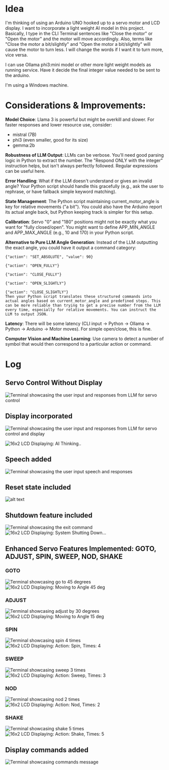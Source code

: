 # Idea

I'm thinking of using an Arduino UNO hooked up to a servo motor and LCD display.
I want to incorporate a light weight AI model in this project.
Basically, I type in the CLI Terminal sentences like "Close the motor" or "Open the motor" and the motor will move accordingly. Also, terms like "Close the motor a bit/slightly" and "Open the motor a bit/slightly" will cause the motor to turn less. I will change the words if I want it to turn more, vice versa.

I can use Ollama phi3:mini model or other more light weight models as running service. Have it decide the final integer value needed to be sent to the arduino.

I'm using a Windows machine.

# Considerations & Improvements:

**Model Choice**: Llama 3 is powerful but might be overkill and slower. For faster responses and lower resource use, consider:

- mistral (7B)
- phi3 (even smaller, good for its size)
- gemma:2b

**Robustness of LLM Output**: LLMs can be verbose. You'll need good parsing logic in Python to extract the number. The "Respond ONLY with the integer" instruction helps, but isn't always perfectly followed. Regular expressions can be useful here.

**Error Handling**: What if the LLM doesn't understand or gives an invalid angle? Your Python script should handle this gracefully (e.g., ask the user to rephrase, or have fallback simple keyword matching).

**State Management**: The Python script maintaining current_motor_angle is key for relative movements ("a bit"). You could also have the Arduino report its actual angle back, but Python keeping track is simpler for this setup.

**Calibration**: Servo "0" and "180" positions might not be exactly what you want for "fully closed/open". You might want to define APP_MIN_ANGLE and APP_MAX_ANGLE (e.g., 10 and 170) in your Python script.

**Alternative to Pure LLM Angle Generation**:
Instead of the LLM outputting the exact angle, you could have it output a command category:

    {"action": "SET_ABSOLUTE", "value": 90}

    {"action": "OPEN_FULLY"}

    {"action": "CLOSE_FULLY"}

    {"action": "OPEN_SLIGHTLY"}

    {"action": "CLOSE_SLIGHTLY"}
    Then your Python script translates these structured commands into actual angles based on current_motor_angle and predefined steps. This can be more reliable than trying to get a precise number from the LLM every time, especially for relative movements. You can instruct the LLM to output JSON.

**Latency**: There will be some latency (CLI input -> Python -> Ollama -> Python -> Arduino -> Motor moves). For simple open/close, this is fine.

**Computer Vision and Machine Learning**: Use camera to detect a number of symbol that would then correspond to a particular action or command.

# Log
## Servo Control Without Display

![Terminal showcasing the user input and responses from LLM for servo control](terminal-basic-servo-msg.png)

## Display incorporated

![Terminal showcasing the user input and responses from LLM for servo control and display](terminal-thinking-msg.png)

![16x2 LCD Displaying: AI Thinking..](display-ai-thinking.jpg)

## Speech added

![Terminal showcasing the user input speech and responses](terminal-speech-msg.png)

## Reset state included

![alt text](terminal-reset-msg.png)

## Shutdown feature included

![Terminal showcasing the exit command](terminal-exit-msg.png)
![16x2 LCD Displaying: System Shutting Down...](display-shutdown.jpg)

## Enhanced Servo Features Implemented: GOTO, ADJUST, SPIN, SWEEP, NOD, SHAKE
### GOTO
![Terminal showcasing go to 45 degrees](terminal-goto45-msg.png)
![16x2 LCD Displaying: Moving to Angle 45 deg](display-goto45.jpg)
### ADJUST
![Terminal showcasing adjust by 30 degrees](terminal-adjust30-msg.png)
![16x2 LCD Displaying: Moving to Angle 15 deg](display-adjust30.jpg)
### SPIN
![Terminal showcasing spin 4 times](terminal-spin4-msg.png)
![16x2 LCD Displaying: Action: Spin, Times: 4](display-spin4.jpg)
### SWEEP
![Terminal showcasing sweep 3 times](terminal-sweep3-msg.png)
![16x2 LCD Displaying: Action: Sweep, Times: 3](display-sweep3.jpg)
### NOD
![Terminal showcasing nod 2 times](terminal-nod2-msg.png)
![16x2 LCD Displaying: Action: Nod, Times: 2](display-nod2.jpg)
### SHAKE
![Terminal showcasing shake 5 times](terminal-shake5-msg.png)
![16x2 LCD Displaying: Action: Shake, Times: 5](display-shake5.jpg)
## Display commands added

![Terminal showcasing commands message](terminal-commands-msg.png)
